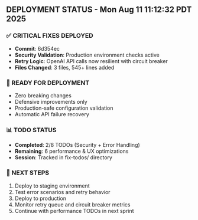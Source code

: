 ## DEPLOYMENT STATUS - Mon Aug 11 11:12:32 PDT 2025

### ✅ CRITICAL FIXES DEPLOYED
- **Commit**: 6d354ec
- **Security Validation**: Production environment checks active
- **Retry Logic**: OpenAI API calls now resilient with circuit breaker
- **Files Changed**: 3 files, 545+ lines added

### 🚀 READY FOR DEPLOYMENT
- Zero breaking changes
- Defensive improvements only
- Production-safe configuration validation
- Automatic API failure recovery

### 📊 TODO STATUS
- **Completed**: 2/8 TODOs (Security + Error Handling) 
- **Remaining**: 6 performance & UX optimizations
- **Session**: Tracked in fix-todos/ directory

### 🎯 NEXT STEPS
1. Deploy to staging environment
2. Test error scenarios and retry behavior  
3. Deploy to production
4. Monitor retry queue and circuit breaker metrics
5. Continue with performance TODOs in next sprint



